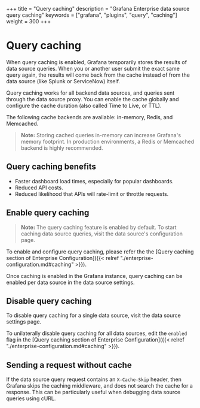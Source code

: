 +++
title = "Query caching"
description = "Grafana Enterprise data source query caching"
keywords = ["grafana", "plugins", "query", "caching"]
weight = 300
+++

# Query caching

When query caching is enabled, Grafana temporarily stores the results of data source queries. When you or another user submit the exact same query again, the results will come back from the cache instead of from the data source (like Splunk or ServiceNow) itself.

Query caching works for all backend data sources, and queries sent through the data source proxy. You can enable the cache globally and configure the cache duration (also called Time to Live, or TTL).

The following cache backends are available: in-memory, Redis, and Memcached.

> **Note:** Storing cached queries in-memory can increase Grafana's memory footprint. In production environments, a Redis or Memcached backend is highly recommended.

## Query caching benefits

- Faster dashboard load times, especially for popular dashboards.
- Reduced API costs.
- Reduced likelihood that APIs will rate-limit or throttle requests.

## Enable query caching

> **Note:** The query caching feature is enabled by default. To start caching data source queries, visit the data source's configuration page.

To enable and configure query caching, please refer the the [Query caching section of Enterprise Configuration]({{< relref "./enterprise-configuration.md#caching" >}}).

Once caching is enabled in the Grafana instance, query caching can be enabled per data source in the data source settings.

## Disable query caching

To disable query caching for a single data source, visit the data source settings page.

To unilaterally disable query caching for all data sources, edit the `enabled` flag in the [Query caching section of Enterprise Configuration]({{< relref "./enterprise-configuration.md#caching" >}}).

## Sending a request without cache

If the data source query request contains an `X-Cache-Skip` header, then Grafana skips the caching middleware, and does not search the cache for a response. This can be particularly useful when debugging data source queries using cURL.
